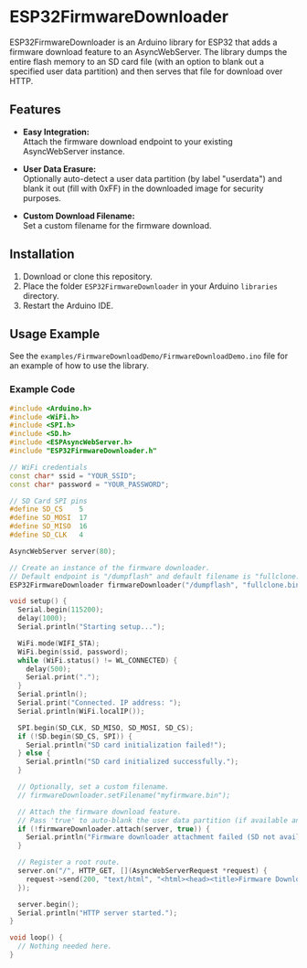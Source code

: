 # ESP32FirmwareDownloader

ESP32FirmwareDownloader is an Arduino library for ESP32 that adds a firmware download feature to an AsyncWebServer. The library dumps the entire flash memory to an SD card file (with an option to blank out a specified user data partition) and then serves that file for download over HTTP.

## Features

- **Easy Integration:**  
  Attach the firmware download endpoint to your existing AsyncWebServer instance.

- **User Data Erasure:**  
  Optionally auto-detect a user data partition (by label "userdata") and blank it out (fill with 0xFF) in the downloaded image for security purposes.

- **Custom Download Filename:**  
  Set a custom filename for the firmware download.

## Installation

1. Download or clone this repository.
2. Place the folder `ESP32FirmwareDownloader` in your Arduino `libraries` directory.
3. Restart the Arduino IDE.

## Usage Example

See the `examples/FirmwareDownloadDemo/FirmwareDownloadDemo.ino` file for an example of how to use the library.

### Example Code

```cpp
#include <Arduino.h>
#include <WiFi.h>
#include <SPI.h>
#include <SD.h>
#include <ESPAsyncWebServer.h>
#include "ESP32FirmwareDownloader.h"

// WiFi credentials
const char* ssid = "YOUR_SSID";
const char* password = "YOUR_PASSWORD";

// SD Card SPI pins
#define SD_CS    5
#define SD_MOSI  17
#define SD_MISO  16
#define SD_CLK   4

AsyncWebServer server(80);

// Create an instance of the firmware downloader.
// Default endpoint is "/dumpflash" and default filename is "fullclone.bin".
ESP32FirmwareDownloader firmwareDownloader("/dumpflash", "fullclone.bin");

void setup() {
  Serial.begin(115200);
  delay(1000);
  Serial.println("Starting setup...");

  WiFi.mode(WIFI_STA);
  WiFi.begin(ssid, password);
  while (WiFi.status() != WL_CONNECTED) {
    delay(500);
    Serial.print(".");
  }
  Serial.println();
  Serial.print("Connected. IP address: ");
  Serial.println(WiFi.localIP());

  SPI.begin(SD_CLK, SD_MISO, SD_MOSI, SD_CS);
  if (!SD.begin(SD_CS, SPI)) {
    Serial.println("SD card initialization failed!");
  } else {
    Serial.println("SD card initialized successfully.");
  }

  // Optionally, set a custom filename.
  // firmwareDownloader.setFilename("myfirmware.bin");

  // Attach the firmware download feature.
  // Pass 'true' to auto-blank the user data partition (if available and labeled "userdata").
  if (!firmwareDownloader.attach(server, true)) {
    Serial.println("Firmware downloader attachment failed (SD not available?)");
  }

  // Register a root route.
  server.on("/", HTTP_GET, [](AsyncWebServerRequest *request) {
    request->send(200, "text/html", "<html><head><title>Firmware Download Demo</title></head><body><h1>Firmware Download Demo</h1><p>Click <a href=\"/dumpflash\">here</a> to download the firmware image.</p></body></html>");
  });

  server.begin();
  Serial.println("HTTP server started.");
}

void loop() {
  // Nothing needed here.
}
